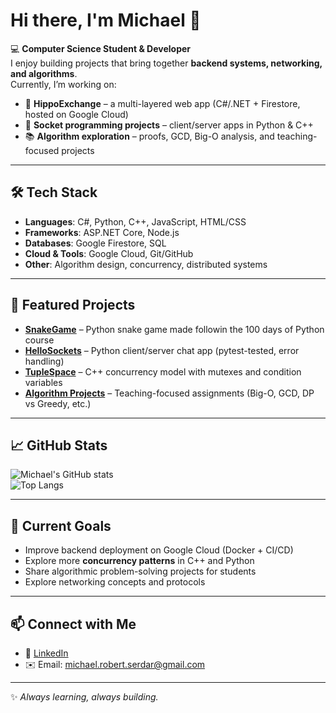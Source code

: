 # Hi there, I'm Michael 👋  

💻 **Computer Science Student & Developer**  
I enjoy building projects that bring together **backend systems, networking, and algorithms**.  
Currently, I’m working on:  
- 🚀 **HippoExchange** – a multi-layered web app (C#/.NET + Firestore, hosted on Google Cloud)  
- 🔌 **Socket programming projects** – client/server apps in Python & C++  
- 📚 **Algorithm exploration** – proofs, GCD, Big-O analysis, and teaching-focused projects   

---

## 🛠️ Tech Stack  
- **Languages**: C#, Python, C++, JavaScript, HTML/CSS  
- **Frameworks**: ASP.NET Core, Node.js  
- **Databases**: Google Firestore, SQL  
- **Cloud & Tools**: Google Cloud, Git/GitHub  
- **Other**: Algorithm design, concurrency, distributed systems  

---

## 📌 Featured Projects  
- [**SnakeGame**](https://github.com/michaelserdar/python-snake-game) – Python snake game made followin the 100 days of Python course  
- [**HelloSockets**](https://github.com/michaelserdar/simple-chat-app) – Python client/server chat app (pytest-tested, error handling)  
- [**TupleSpace**](#) – C++ concurrency model with mutexes and condition variables  
- [**Algorithm Projects**](#) – Teaching-focused assignments (Big-O, GCD, DP vs Greedy, etc.)  

---

## 📈 GitHub Stats  
![Michael's GitHub stats](https://github-readme-stats.vercel.app/api?username=michaelserdar&show_icons=true&theme=radical)  
![Top Langs](https://github-readme-stats.vercel.app/api/top-langs/?username=michaelserdar&layout=compact&theme=radical)  

---

## 🌱 Current Goals  
- Improve backend deployment on Google Cloud (Docker + CI/CD)  
- Explore more **concurrency patterns** in C++ and Python  
- Share algorithmic problem-solving projects for students
- Explore networking concepts and protocols  

---

## 📫 Connect with Me  
- 💼 [LinkedIn](https://www.linkedin.com/in/michael-serdar-55344984)    
- ✉️ Email: michael.robert.serdar@gmail.com 

---

✨ _Always learning, always building._  

